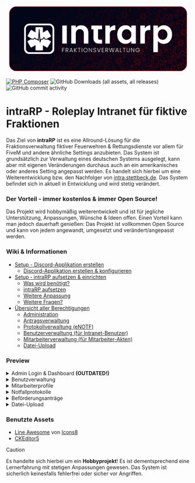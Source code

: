 ![intraRP Logo](/.github/intrarp_banner.png)

[![PHP Composer](https://github.com/intraRP/intraRP/actions/workflows/php.yml/badge.svg)](https://github.com/intraRP/intraRP/actions/workflows/php.yml) ![GitHub Downloads (all assets, all releases)](https://img.shields.io/github/downloads/intraRP/intraRP/total) ![GitHub commit activity](https://img.shields.io/github/commit-activity/m/intraRP/intraRP)

# intraRP - Roleplay Intranet für fiktive Fraktionen

Das Ziel von **intraRP** ist es eine Allround-Lösung für die Fraktionsverwaltung fiktiver Feuerwehren & Rettungsdienste vor allem für FiveM und andere ähnliche Settings anzubieten. Das System ist grundsätzlich zur Verwaltung eines deutschen Systems ausgelegt, kann aber mit eigenen Veränderungen durchaus auch an ein amerikanisches oder anderes Setting angepasst werden. Es handelt sich hierbei um eine Weiterentwicklung bzw. den Nachfolger von [intra.stettbeck.de](https://github.com/itshypax/intra.stettbeck.de). Das System befindet sich in aktuell in Entwicklung und wird stetig verändert.

### **Der Vorteil - immer kostenlos & immer Open Source!**

Das Projekt wird hobbymäßig weiterentwickelt und ist für jegliche Unterstützung, Anpassungen, Wünsche & Ideen offen. Einen Vorteil kann man jedoch dauerhaft genießen: Das Projekt ist vollkommen Open Source und kann von jedem angewandt, umgesetzt und verändert/angepasst werden.

### Wiki & Informationen

- [Setup - Discord-Applikation erstellen](https://github.com/intraRP/intraRP/wiki/Setup-%E2%80%90-Discord%E2%80%90Applikation-erstellen)
  - [Discord-Applikation erstellen & konfigurieren](https://github.com/intraRP/intraRP/wiki/Setup-%E2%80%90-Discord%E2%80%90Applikation-erstellen#discord-applikation-erstellen--konfigurieren)
- [Setup ‐ intraRP aufsetzen & einrichten](https://github.com/itshypax/intraRP/wiki/Setup-%E2%80%90-intraRP-aufsetzen-&-einrichten)
  - [Was wird benötigt?](https://github.com/itshypax/intraRP/wiki/Setup-%E2%80%90-intraRP-aufsetzen-&-einrichten#was-wird-ben%C3%B6tigt)
  - [intraRP aufsetzen](https://github.com/itshypax/intraRP/wiki/Setup-%E2%80%90-intraRP-aufsetzen-&-einrichten#intrarp-aufsetzen)
  - [Weitere Anpassung](https://github.com/itshypax/intraRP/wiki/Setup-%E2%80%90-intraRP-aufsetzen-&-einrichten#weitere-anpassung)
  - [Weitere Fragen?](https://github.com/itshypax/intraRP/wiki/Setup-%E2%80%90-intraRP-aufsetzen-&-einrichten#weitere-fragen)
- [Übersicht aller Berechtigungen](https://github.com/itshypax/intraRP/wiki/%C3%9Cbersicht-aller-Berechtigungen)
  - [Administration](https://github.com/itshypax/intraRP/wiki/%C3%9Cbersicht-aller-Berechtigungen#administration)
  - [Antragsverwaltung](https://github.com/itshypax/intraRP/wiki/%C3%9Cbersicht-aller-Berechtigungen#antragsverwaltung)
  - [Protokollverwaltung (eNOTF)](https://github.com/itshypax/intraRP/wiki/%C3%9Cbersicht-aller-Berechtigungen#protokollverwaltung-edivi)
  - [Benutzerverwaltung (für Intranet-Benutzer)](https://github.com/itshypax/intraRP/wiki/%C3%9Cbersicht-aller-Berechtigungen#benutzerverwaltung-f%C3%BCr-intranet-benutzer)
  - [Mitarbeiterverwaltung (für Mitarbeiter-Akten)](https://github.com/itshypax/intraRP/wiki/%C3%9Cbersicht-aller-Berechtigungen#mitarbeiterverwaltung-f%C3%BCr-mitarbeiter-akten)
  - [Datei-Upload](https://github.com/itshypax/intraRP/wiki/%C3%9Cbersicht-aller-Berechtigungen#datei-upload)

### Preview

<details>
  <summary>Admin Login & Dashboard <b>(OUTDATED!)</b></summary>
  Login-Seite
  <img src="/.github/PREVIEW/loginpage.png">
  
  Dashboard
  <img src="/.github/PREVIEW/dashboard.png">
</details>
<details>
  <summary>Benutzverwaltung</summary>
  Benutzerliste
  <img src="/.github/PREVIEW/userList.png">

Benutzer bearbeiten
<img src="/.github/PREVIEW/userEdit.png">

</details>
<details>
  <summary>Mitarbeiterprofile</summary>
  Mitarbeiter anlegen
  <img src="/.github/PREVIEW/aktenCreate.png">
  
  Mitarbeiter-Übersicht
  <img src="/.github/PREVIEW/aktenListe.png">

Mitarbeiterprofil
<img src="/.github/PREVIEW/aktenView1.png">
<img src="/.github/PREVIEW/aktenView2.png">

</details>
<details>
  <summary>Notfallprotokolle</summary>
  Protokoll anlegen
  <img src="/.github/PREVIEW/ediviCreate1.png">
  <img src="/.github/PREVIEW/ediviCreate2.png">
  
  Protokollübersicht
  <img src="/.github/PREVIEW/ediviList.png">

QM-Optionen<br>
<img src="/.github/PREVIEW/ediviQMLog.png">
<img src="/.github/PREVIEW/ediviQMOptions.png">

</details>
<details>
  <summary>Beförderungsanträge</summary>
  Benutzer-Ansicht
  <img src="/.github/PREVIEW/befAntragUser.png">
  <img src="/.github/PREVIEW/befAntragViewUser.png">
  
  Liste der Anträge
  <img src="/.github/PREVIEW/befAntragList.png">

Admininistrative Ansicht
<img src="/.github/PREVIEW/befAntragViewAdmin.png">

</details>
<details>
  <summary>Datei-Upload</summary>
  Upload-Seite
  <img src="/.github/PREVIEW/fileUpload.png">
  
  Log aller Uploads
  <img src="/.github/PREVIEW/fileLog.png">
</details>

### Benutzte Assets

- [Line Awesome](https://icons8.com/line-awesome) von [Icons8](https://icons8.com/)
- [CKEditor5](https://ckeditor.com/)

> [!CAUTION]
> Es handelte sich hierbei um ein **Hobbyprojekt**! Es ist dementsprechend eine Lernerfahrung mit stetigen Anpassungen gewesen. Das System ist sicherlich keinesfalls fehlerfrei oder sicher vor Angriffen.
